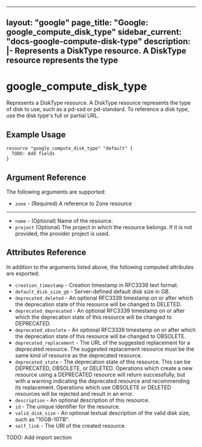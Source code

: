<!---
 ----------------------------------------------------------------------------

     ***     AUTO GENERATED CODE    ***    AUTO GENERATED CODE     ***

 ----------------------------------------------------------------------------

     This file is automatically generated and manual changes will be
     clobbered when the file is regenerated.

     Please read more about how to change this file in
     .github/CONTRIBUTING.md.

 ----------------------------------------------------------------------------
--->
---
layout: "google"
page_title: "Google: google_compute_disk_type"
sidebar_current: "docs-google-compute-disk-type"
description: |-
  Represents a DiskType resource. A DiskType resource represents the type
---

# google\_compute\_disk\_type

Represents a DiskType resource. A DiskType resource represents the type
of disk to use, such as a pd-ssd or pd-standard. To reference a disk
type, use the disk type's full or partial URL.


## Example Usage

```hcl
resource "google_compute_disk_type" "default" {
  TODO: Add fields
}
```

## Argument Reference

The following arguments are supported:

* `zone` -
  (Required)
  A reference to Zone resource



- - -

* `name` -
  (Optional)
  Name of the resource.
* `project` (Optional) The project in which the resource belongs.
    If it is not provided, the provider project is used.



## Attributes Reference

In addition to the arguments listed above, the following computed attributes are exported:

* `creation_timestamp` -
  Creation timestamp in RFC3339 text format.
* `default_disk_size_gb` -
  Server-defined default disk size in GB.
* `deprecated_deleted` -
  An optional RFC3339 timestamp on or after which the deprecation state
of this resource will be changed to DELETED.
* `deprecated_deprecated` -
  An optional RFC3339 timestamp on or after which the deprecation state
of this resource will be changed to DEPRECATED.
* `deprecated_obsolete` -
  An optional RFC3339 timestamp on or after which the deprecation state
of this resource will be changed to OBSOLETE.
* `deprecated_replacement` -
  The URL of the suggested replacement for a deprecated resource. The
suggested replacement resource must be the same kind of resource as
the deprecated resource.
* `deprecated_state` -
  The deprecation state of this resource. This can be DEPRECATED,
OBSOLETE, or DELETED. Operations which create a new resource using a
DEPRECATED resource will return successfully, but with a warning
indicating the deprecated resource and recommending its replacement.
Operations which use OBSOLETE or DELETED resources will be rejected
and result in an error.
* `description` -
  An optional description of this resource.
* `id` -
  The unique identifier for the resource.
* `valid_disk_size` -
  An optional textual description of the valid disk size, such as
"10GB-10TB".
* `self_link` - The URI of the created resource.












TODO: Add import section
